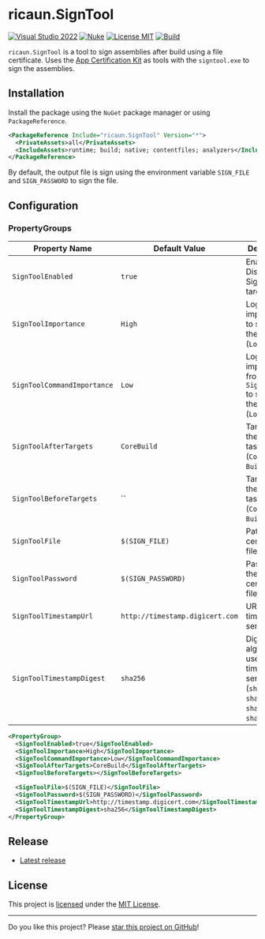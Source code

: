 ﻿# ricaun.SignTool

[![Visual Studio 2022](https://img.shields.io/badge/Visual%20Studio-2022-blue)](../..)
[![Nuke](https://img.shields.io/badge/Nuke-Build-blue)](https://nuke.build/)
[![License MIT](https://img.shields.io/badge/License-MIT-blue.svg)](LICENSE)
[![Build](../../actions/workflows/Build.yml/badge.svg)](../../actions)

`ricaun.SignTool` is a tool to sign assemblies after build using a file certificate. Uses the [App Certification Kit](https://learn.microsoft.com/en-us/windows/uwp/debug-test-perf/windows-app-certification-kit) as tools with the `signtool.exe` to sign the assemblies.

## Installation

Install the package using the `NuGet` package manager or using `PackageReference`.

```xml
<PackageReference Include="ricaun.SignTool" Version="*">
  <PrivateAssets>all</PrivateAssets>
  <IncludeAssets>runtime; build; native; contentfiles; analyzers</IncludeAssets>
</PackageReference>
```

By default, the output file is sign using the environment variable `SIGN_FILE` and `SIGN_PASSWORD` to sign the file.

## Configuration

### PropertyGroups
Property Name | Default Value | Description
-------------|--------|-------------
`SignToolEnabled`| `true` | Enable / Disable SignTool target task.
`SignToolImportance` | `High` | Log importance to show in the console. (`Low` or `High`)
`SignToolCommandImportance` | `Low` | Log importance from the `SignTool.exe` to show in the console. (`Low` or `High`)
`SignToolAfterTargets`| `CoreBuild` | Target to run the SignTool task. (`CoreBuild`, `Build`, etc.)
`SignToolBeforeTargets`| `` | Target to run the SignTool task. (`CoreBuild`, `Build`, etc.)
`SignToolFile`| `$(SIGN_FILE)` | Path to the certificate file (`.pfx`).
`SignToolPassword`| `$(SIGN_PASSWORD)` | Password to the certificate file (`.pfx`).
`SignToolTimestampUrl`| `http://timestamp.digicert.com` | URL to the timestamp server.
`SignToolTimestampDigest`| `sha256` | Digest algorithm to use for the timestamp server. (`sha1`, `sha256`, `sha384`, `sha512`)

```xml
<PropertyGroup>
  <SignToolEnabled>true</SignToolEnabled>
  <SignToolImportance>High</SignToolImportance>
  <SignToolCommandImportance>Low</SignToolCommandImportance>
  <SignToolAfterTargets>CoreBuild</SignToolAfterTargets>
  <SignToolBeforeTargets></SignToolBeforeTargets>

  <SignToolFile>$(SIGN_FILE)</SignToolFile>
  <SignToolPassword>$(SIGN_PASSWORD)</SignToolPassword>
  <SignToolTimestampUrl>http://timestamp.digicert.com</SignToolTimestampUrl>
  <SignToolTimestampDigest>sha256</SignToolTimestampDigest>
</PropertyGroup>
```

## Release

* [Latest release](../../releases/latest)

## License

This project is [licensed](LICENSE) under the [MIT License](https://en.wikipedia.org/wiki/MIT_License).

---

Do you like this project? Please [star this project on GitHub](../../stargazers)!